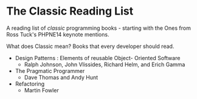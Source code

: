The Classic Reading List
============

A reading list of *classic* programming books - starting with the Ones from Ross Tuck's PHPNE14 keynote mentions.

What does Classic mean? Books that every developer should read.



- Design Patterns : Elements of reusable Object- Oriented Software
  - Ralph Johnson, John Vlissides, Richard Helm, and Erich Gamma
- The Pragmatic Programmer
  - Dave Thomas and Andy Hunt 
- Refactoring
  - Martin Fowler
